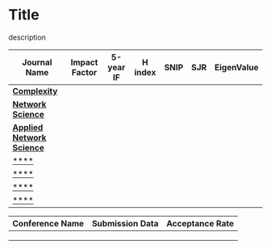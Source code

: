 # Title
description

| **Journal Name**  | **Impact Factor**  | **5-year IF**  | **H index** | **SNIP** | **SJR**  | EigenValue  |
|---|---|---|---|---|---|---|
| [**Complexity**](https://onlinelibrary.wiley.com/journal/10990526)  |   |   |   |   |   |   |
| [**Network Science**](https://www.cambridge.org/core/journals/network-science)  |   |   |   |   |   |   |
| [**Applied Network Science**](https://appliednetsci.springeropen.com/)  |   |   |   |   |   |   |
| [****]()  |   |   |   |   |   |   |
| [****]()  |   |   |   |   |   |   |
| [****]()  |   |   |   |   |   |   |
| [****]()  |   |   |   |   |   |   |

| **Conference Name**  | **Submission Data**  | **Acceptance Rate**  |
|---|---|---|
|   |   |   |
|   |   |   |
|   |   |   |